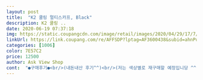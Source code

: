 ```yaml
---
layout: post 
title:  "K2 쿨링 멀티스카프, Black" 
description: K2 쿨링 ..
date: 2020-06-19 07:37:18 
img: https://static.coupangcdn.com/image/retail/images/2020/04/29/17/7/2a5398a8-a1f0-4fca-9f65-800fb4e9ea5a.jpg 
linkUrl: https://link.coupang.com/re/AFFSDP?lptag=AF3600438&subid=ahnPublicAsk&pageKey=1524254507&itemId=2615326290&vendorItemId=70606369901&traceid=V0-113-ab0686edb42cb292 
categories: [1006] 
color: 7E57C2 
price: 12500 
author: Ask View Shop 
cont:  "●구매후기●<br/>(내돈내산 후기^^)<br/>(저는 색상별로 재구매할 예정입니당 ^^ㅎㅎ!) 굳굳<br/>K2 상품을 자주 이용하고 있는지라.<br/>.<br/> 고민없이 선택을 했는데<br/>K2 에서 만든 제품이라 기능성은 믿고<br/>K2 쿨링 멀티스카프 Blue<br/>고급스러워 보이는 케이스에 상품까지 더 품격 있게 보이는거 같아요<br/>그래서 여름용품을 찾다.<br/>.<br/> 쿨링 멀티스카프를 보고 주문을 했어요<br/>그리고 멀티스카프답게<br/>깔끔한 디자인에 시원하기까지.<br/>.<br/> 여름에 사용하기 정말 좋은 아이템 이네요<br/>낚시나 등산, 자전거 타시는 분들한테도 너무 좋을거 같아요<br/>너무 만족스러워요 !<br/>너무 조이지도 않고 느슨하지도 않아.<br/>.<br/> 착용했을때 답답함은 없는거 같아요<br/>다른색상도 구매 예정입니다<br/>다양하게 변형이 가능해 상황에 맞게<br/>로켓배송이라 그런지 주문하고 다음날 바로 받았어요 ㅎㅎ!<br/>멀티스카프 착용전후과 확실히 틀리네요 !<br/>멀티스카프를 알아보고 있었는데,<br/>블랙도 고급스럽고 예쁘지만  블루 색상은 상큼하니 시원해 보여 좋네요<br/>블랙색상에 로고까지 새겨진 케이스에,, 플러스 백점^^ 드리고 싶네요ㅎㅎ<br/>사용할수 있을거같아서 주문했어요 !<br/>소재 자체가 쿨링 소재이여서 그런지 딱 만졌을때 시원한 느낌을 받을수가 있어요<br/>손목에도 묶어봤는데,,, 예쁘네요<br/>신축성도 짱짱해요 <br/>역시 쿠팡 빠르네요 ㅎㅎ!<br/>올해 역대급 폭염이 온다고 하더니.<br/>.<br/>5월 인데도 날씨가 너무 덥네요.<br/>.<br/><br/>요즘날씨가 더워져서<br/>운동하는 아이들 , 햇볕에서 일하는 신랑.<br/>.<br/> 모두에게 꼭<br/>원단이 부드러워서 정말 좋네요^^<br/>이번 시즌 상품 너무 마음에 드네요<br/>이번 시즌 상품은 전부 마음에 드는거 같아요.<br/>.<br/><br/>일단 소재가 좋고 숨쉬기도 좋으며 쿨링소재에 가겨대도 좋고!!<br/>일반 멀티스카프에 비해 무게감이 가벼워 착용하기 편리했구 !<br/>자전거 타면서 자외선 노출을 차단시켜줄<br/>자전거 타면서 착용해보니<br/>적극 추천합니다!<br/>착용하면 좋을거같아요 !<br/>추천드려요 ! ㅎㅎ<br/>케이스는 웨케 고급진거죠?? ^^ 이 가격이라고 믿겨지지 않을 퀄리티네요<br/>쿨링 멀티스카프 블랙이랑 함께 구매했어요<br/>쿨링 소재라서 그런지 착용했을때 시원한느낌이 있어요<br/>패션과 실용성을 겸비한 쿨링 멀티스카프인거 같아요<br/>프리사이즈로 신축성이 좋아  어른 아이 남녀가 모두 착용 가능하고,,<br/>필요한 아이템 인거 같아요<br/>" 
---
```

